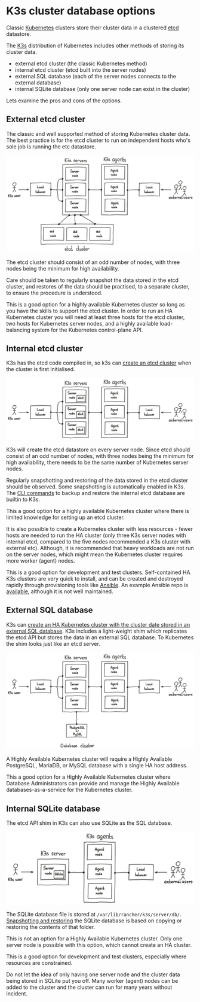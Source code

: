 # K3s cluster database options

Classic [Kubernetes](https://kubernetes.io/) clusters store their cluster data in a clustered [etcd](https://etcd.io/) datastore.

The [K3s](https://k3s.io/) distribution of Kubernetes includes other methods of storing its cluster data.

* external etcd cluster (the classic Kubernetes method)
* internal etcd cluster (etcd built into the server nodes)
* external SQL database (each of the server nodes connects to the external database)
* internal SQLite database (only one server node can exist in the cluster)

Lets examine the pros and cons of the options.

## External etcd cluster

The classic and well supported method of storing Kubernetes cluster data. The best practice is for the etcd cluster to run on independent hosts who's sole job is running the etc datastore.

![external etcd](K3s_cluster_datastores-external_etcd.png)

The etcd cluster should consist of an odd number of nodes, with three nodes being the minimum for high availability.

Care should be taken to regularly snapshot the data stored in the etcd cluster, and restores of the data should be practised, to a separate cluster, to ensure the procedure is understood.

This is a good option for a highly available Kubernetes cluster so long as you have the skills to support the etcd cluster. In order to run an HA Kubernetes cluster you will need at least three hosts for the etcd cluster, two hosts for Kubernetes server nodes, and a highly available load-balancing system for the Kubernetes control-plane API.

## Internal etcd cluster

K3s has the etcd code compiled in, so k3s can [create an etcd cluster](https://docs.k3s.io/datastore/ha-embedded) when the cluster is first initialised.

![internal etcd](K3s_cluster_datastores-internal_etcd.png)

K3s will create the etcd datastore on every server node. Since etcd should consist of an odd number of nodes, with three nodes being the minimum for high availability, there needs to be the same number of Kubernetes server nodes.

Regularly snapshotting and restoring of the data stored in the etcd cluster should be observed. Some snapshotting is automatically enabled in K3s. The [CLI commands](https://docs.k3s.io/cli/etcd-snapshot) to backup and restore the internal etcd database are builtin to K3s.

This a good option for a highly available Kubernetes cluster where there is limited knowledge for setting up an etcd cluster.

It is also possible to create a Kubernetes cluster with less resources - fewer hosts are needed to run the HA cluster (only three K3s server nodes with internal etcd, compared to the five nodes recommended a K3s cluster with external etc). Although, it is recommended that heavy workloads are not run on the server nodes, which might mean the Kubernetes cluster requires more worker (agent) nodes.

This is a good option for development and test clusters. Self-contained HA K3s clusters are very quick to install, and can be created and destroyed rapidly through provisioning tools like [Ansible](https://www.ansible.com/). An example Ansible repo is [available](https://github.com/k3s-io/k3s-ansible), although it is not well maintained.

## External SQL database

K3s can [create an HA Kubernetes cluster with the cluster date stored in an external SQL database](https://docs.k3s.io/datastore/ha). K3s includes a light-weight shim which replicates the etcd API but stores the data in an external SQL database. To Kubernetes the shim looks just like an etcd server.

![external SQL database](K3s_cluster_datastores-external_database.png)

A Highly Available Kubernetes cluster will require a Highly Available PostgreSQL, MariaDB, or MySQL database with a single HA host address.

This a good option for a Highly Available Kubernetes cluster where Database Administrators can provide and manage the Highly Available databases-as-a-service for the Kubernetes cluster.

## Internal SQLite database

The etcd API shim in K3s can also use SQLite as the SQL database.

![internal SQLite](K3s_cluster_datastores-internal_sqlite.png)

The SQLite database file is stored at `/var/lib/rancher/k3s/server/db/`. [Snapshotting and restoring](https://docs.k3s.io/datastore/backup-restore#backup-and-restore-with-sqlite) the SQLite database is based on copying or restoring the contents of that folder.

This is not an option for a Highly Available Kubernetes cluster. Only one server node is possible with this option, which cannot create an HA cluster.

This is a good option for development and test clusters, especially where resources are constrained.

Do not let the idea of only having one server node and the cluster data being stored in SQLite put you off. Many worker (agent) nodes can be added to the cluster and the cluster can run for many years without incident.
